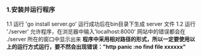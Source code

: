 ### 1.安装并运行程序
1.1 运行 'go install server.go' 运行成功后在bin目录下生成 server 文件
1.2 运行 './server' 允许程序，在浏览器中输入'localhost:8000' 网站中的错误都会在 ./server 所在的窗口中显示出来
**程序中采用相对路径的形式，所以一定要使用以上的运行方式运行，要不然会出现错误："http panic :no find file xxxxxx"**
